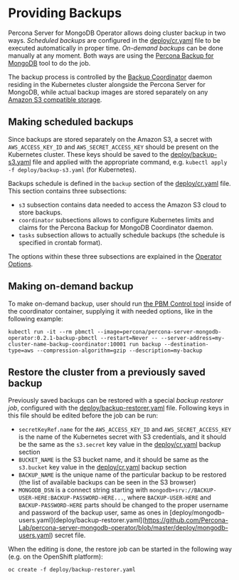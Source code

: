 Providing Backups
==============================================================

Percona Server for MongoDB Operator allows doing cluster backup in two ways.
*Scheduled backups* are configured in the [deploy/cr.yaml](https://github.com/Percona-Lab/percona-xtradb-cluster-operator/blob/master/deploy/cr.yaml) file to be executed automatically in proper time.
*On-demand backups* can be done manually at any moment.
Both ways are using the [Percona Backup for MongoDB](https://github.com/percona/percona-backup-mongodb) tool to do the job.

The backup process is controlled by the [Backup Coordinator](https://github.com/percona/percona-backup-mongodb#coordinator) daemon residing in the Kubernetes cluster alongside the Percona Server for MongoDB, while actual backup images are stored separately on any [Amazon S3 compatible storage](https://en.wikipedia.org/wiki/Amazon_S3#S3_API_and_competing_services).

## Making scheduled backups

Since backups are stored separately on the Amazon S3, a secret with `AWS_ACCESS_KEY_ID` and `AWS_SECRET_ACCESS_KEY` should be present on the Kubernetes cluster. These keys should be saved to the [deploy/backup-s3.yaml](https://github.com/Percona-Lab/percona-server-mongodb-operator/blob/master/deploy/backup-s3.yaml) file and applied with the appropriate command, e.g. `kubectl apply -f deploy/backup-s3.yaml` (for Kubernetes).

Backups schedule is defined in the  ``backup`` section of the [deploy/cr.yaml](https://github.com/Percona-Lab/percona-xtradb-cluster-operator/blob/master/deploy/cr.yaml) file. 
This section contains three subsections:
* `s3` subsection contains data needed to access the Amazon S3 cloud to store backups.
* `coordinator` subsections allows to configure Kubernetes limits and claims for the Percona Backup for MongoDB Coordinator daemon.
* `tasks` subsection allows to actually schedule backups (the schedule is specified in crontab format).

The options within these three subsections are explained in the [Operator Options](https://percona-lab.github.io/percona-xtradb-cluster-operator/configure/operator).

## Making on-demand backup

To make on-demand backup, user should run [the PBM Control tool](https://github.com/percona/percona-backup-mongodb#pbm-control-pbmctl) inside of the coordinator container, supplying it with needed options, like in the following example:

   ```
   kubectl run -it --rm pbmctl --image=percona/percona-server-mongodb-operator:0.2.1-backup-pbmctl --restart=Never -- --server-address=my-cluster-name-backup-coordinator:10001 run backup --destination-type=aws --compression-algorithm=gzip --description=my-backup
   ```

## Restore the cluster from a previously saved backup

Previously saved backups can be restored with a special *backup restorer job*, configured with the [deploy/backup-restorer.yaml](https://github.com/Percona-Lab/percona-server-mongodb-operator/blob/master/deploy/backup-restore.yaml) file. Following keys in this file should be edited before the job can be run:

* `secretKeyRef.name` for the `AWS_ACCESS_KEY_ID` and `AWS_SECRET_ACCESS_KEY` is the name of the Kubernetes secret with S3 credentials, and it should be the same as the `s3.secret` key value in the [deploy/cr.yaml](https://github.com/Percona-Lab/percona-server-mongodb-operator/blob/master/deploy/cr.yaml) backup section
* `BUCKET_NAME` is the S3 bucket name, and it should be same as the `s3.bucket` key value in the [deploy/cr.yaml](https://github.com/Percona-Lab/percona-server-mongodb-operator/blob/master/deploy/cr.yaml) backup section
* `BACKUP_NAME` is the unique name of the particular backup to be restored (the list of available backups can be seen in the S3 browser)
* `MONGODB_DSN` is a connect string starting with `mongodb+srv://BACKUP-USER-HERE:BACKUP-PASSWORD-HERE...`, where `BACKUP-USER-HERE` and `BACKUP-PASSWORD-HERE` parts should be changed to the proper username and password of the backup user, same as ones in [deploy/mongodb-users.yaml](deploy/backup-restorer.yaml](https://github.com/Percona-Lab/percona-server-mongodb-operator/blob/master/deploy/mongodb-users.yaml) secret file.
    

When the editing is done, the restore job can be started in the following way (e.g. on the OpenShift platform):

   ```
   oc create -f deploy/backup-restorer.yaml
   ```

